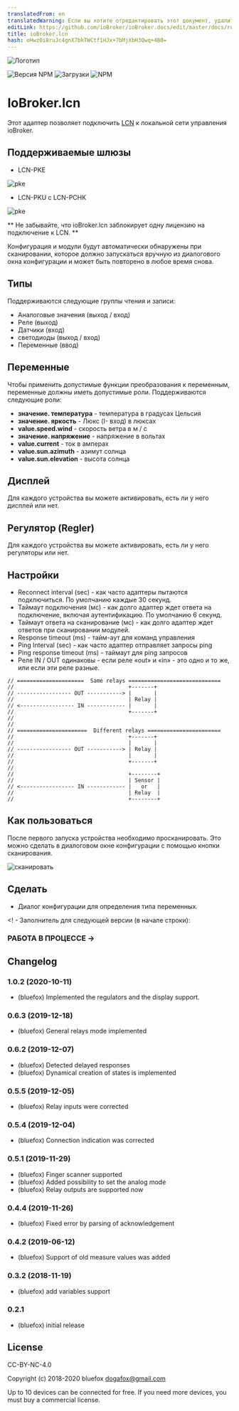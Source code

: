 ```yaml
---
translatedFrom: en
translatedWarning: Если вы хотите отредактировать этот документ, удалите поле «translationFrom», в противном случае этот документ будет снова автоматически переведен
editLink: https://github.com/ioBroker/ioBroker.docs/edit/master/docs/ru/adapterref/iobroker.lcn/README.md
title: ioBroker.lcn
hash: oHwz0i8ruJc4gnX7bkTWCtf1HJx+7bMjXbH3Qwq+4B0=
---
```

![Логотип](../../../en/adapterref/iobroker.lcn/admin/lcn.png)

![Версия NPM](http://img.shields.io/npm/v/iobroker.lcn.svg)
![Загрузки](https://img.shields.io/npm/dm/iobroker.lcn.svg)
![NPM](https://nodei.co/npm/iobroker.lcn.png?downloads=true)

# IoBroker.lcn
Этот адаптер позволяет подключить [LCN](https://www.lcn.eu/) к локальной сети управления ioBroker.

## Поддерживаемые шлюзы
- LCN-PKE

![pke](../../../en/adapterref/iobroker.lcn/img/lcn-pke.png)

- LCN-PKU с LCN-PCHK

![pke](../../../en/adapterref/iobroker.lcn/img/lcn-pku.png)

** Не забывайте, что ioBroker.lcn заблокирует одну лицензию на подключение к LCN. **

Конфигурация и модули будут автоматически обнаружены при сканировании, которое должно запускаться вручную из диалогового окна конфигурации и может быть повторено в любое время снова.

## Типы
Поддерживаются следующие группы чтения и записи:

- Аналоговые значения (выход / вход)
- Реле (выход)
- Датчики (вход)
- светодиоды (выход / вход)
- Переменные (ввод)

## Переменные
Чтобы применить допустимые функции преобразования к переменным, переменные должны иметь допустимые роли. Поддерживаются следующие роли:

- **значение. температура** - температура в градусах Цельсия
- **значение. яркость** - Люкс (I- вход) в люксах
- **value.speed.wind** - скорость ветра в м / с
- **значение. напряжение** - напряжение в вольтах
- **value.current** - ток в амперах
- **value.sun.azimuth** - азимут солнца
- **value.sun.elevation** - высота солнца

## Дисплей
Для каждого устройства вы можете активировать, есть ли у него дисплей или нет.

## Регулятор (Regler)
Для каждого устройства вы можете активировать, есть ли у него регуляторы или нет.

## Настройки
- Reconnect interval (sec) - как часто адаптеры пытаются подключиться. По умолчанию каждые 30 секунд.
- Таймаут подключения (мс) - как долго адаптер ждет ответа на подключение, включая аутентификацию. По умолчанию 6 секунд.
- Таймаут ответа на сканирование (мс) - как долго адаптер ждет ответов при сканировании модулей.
- Response timeout (ms) - тайм-аут для команд управления
- Ping Interval (sec) - как часто адаптер отправляет запросы ping
- Ping response timeout (ms) - таймаут для ping запросов
- Реле IN / OUT одинаковы - если реле «out» и «in» - это одно и то же, или если эти реле разные.

```
// =====================  Same relays =============================
//                                    +-------+
// ----------------- OUT -----------> |       |
//                                    | Relay |
// <----------------- IN ------------ |       |
//                                    +-------+
//
//
// ======================  Different relays =======================
//                                    +-------+
//                                    |       |
// ----------------- OUT -----------> | Relay |
//                                    |       |
//                                    +-------+
//
//                                    +--------+
//                                    | Sensor |
// <----------------- IN ------------ |   or   |
//                                    | Relay  |
//                                    +--------+
```

## Как пользоваться
После первого запуска устройства необходимо просканировать. Это можно сделать в диалоговом окне конфигурации с помощью кнопки сканирования.

![сканировать](../../../en/adapterref/iobroker.lcn/img/scanButton.png)

## Сделать
- Диалог конфигурации для определения типа переменных.

<! - Заполнитель для следующей версии (в начале строки):

### __РАБОТА В ПРОЦЕССЕ__ ->

## Changelog
### 1.0.2 (2020-10-11)
* (bluefox) Implemented the regulators and the display support.

### 0.6.3 (2019-12-18)
* (bluefox) General relays mode implemented

### 0.6.2 (2019-12-07)
* (bluefox) Detected delayed responses
* (bluefox) Dynamical creation of states is implemented

### 0.5.5 (2019-12-05)
* (bluefox) Relay inputs were corrected

### 0.5.4 (2019-12-04)
* (bluefox) Connection indication was corrected

### 0.5.1 (2019-11-29)
* (bluefox) Finger scanner supported
* (bluefox) Added possibility to set the analog mode
* (bluefox) Relay outputs are supported now

### 0.4.4 (2019-11-26)
* (bluefox) Fixed error by parsing of acknowledgement

### 0.4.2 (2019-06-12)
* (bluefox) Support of old measure values was added

### 0.3.2 (2018-11-19)
* (bluefox) add variables support

### 0.2.1
* (bluefox) initial release

## License
CC-BY-NC-4.0

Copyright (c) 2018-2020 bluefox <dogafox@gmail.com>

Up to 10 devices can be connected for free. If you need more devices, you must buy a commercial license.